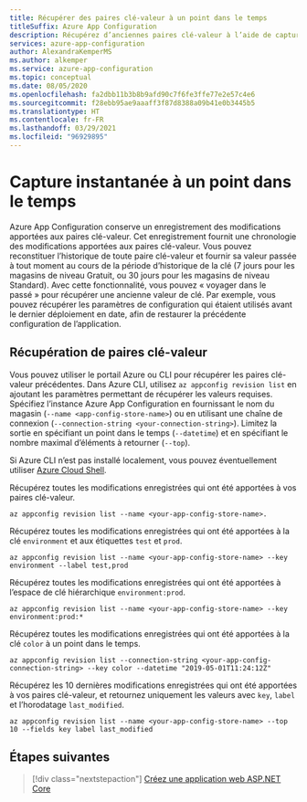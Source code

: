 ```yaml
---
title: Récupérer des paires clé-valeur à un point dans le temps
titleSuffix: Azure App Configuration
description: Récupérez d’anciennes paires clé-valeur à l’aide de captures instantanées de points dans le temps dans Azure App Configuration, qui gère un enregistrement des modifications apportées aux paires clé-valeur.
services: azure-app-configuration
author: AlexandraKemperMS
ms.author: alkemper
ms.service: azure-app-configuration
ms.topic: conceptual
ms.date: 08/05/2020
ms.openlocfilehash: fa2dbb11b3b8b9afd90c7f6fe3ffe77e2e57c4e6
ms.sourcegitcommit: f28ebb95ae9aaaff3f87d8388a09b41e0b3445b5
ms.translationtype: HT
ms.contentlocale: fr-FR
ms.lasthandoff: 03/29/2021
ms.locfileid: "96929895"
---
```

# <a name="point-in-time-snapshot"></a>Capture instantanée à un point dans le temps

Azure App Configuration conserve un enregistrement des modifications apportées aux paires clé-valeur. Cet enregistrement fournit une chronologie des modifications apportées aux paires clé-valeur. Vous pouvez reconstituer l’historique de toute paire clé-valeur et fournir sa valeur passée à tout moment au cours de la période d’historique de la clé (7 jours pour les magasins de niveau Gratuit, ou 30 jours pour les magasins de niveau Standard). Avec cette fonctionnalité, vous pouvez « voyager dans le passé » pour récupérer une ancienne valeur de clé. Par exemple, vous pouvez récupérer les paramètres de configuration qui étaient utilisés avant le dernier déploiement en date, afin de restaurer la précédente configuration de l’application.

## <a name="key-value-retrieval"></a>Récupération de paires clé-valeur

Vous pouvez utiliser le portail Azure ou CLI pour récupérer les paires clé-valeur précédentes. Dans Azure CLI, utilisez `az appconfig revision list` en ajoutant les paramètres permettant de récupérer les valeurs requises.  Spécifiez l’instance Azure App Configuration en fournissant le nom du magasin (`--name <app-config-store-name>`) ou en utilisant une chaîne de connexion (`--connection-string <your-connection-string>`). Limitez la sortie en spécifiant un point dans le temps (`--datetime`) et en spécifiant le nombre maximal d’éléments à retourner (`--top`).

Si Azure CLI n’est pas installé localement, vous pouvez éventuellement utiliser [Azure Cloud Shell](../cloud-shell/overview.md).

Récupérez toutes les modifications enregistrées qui ont été apportées à vos paires clé-valeur.

```azurecli
az appconfig revision list --name <your-app-config-store-name>.
```

Récupérez toutes les modifications enregistrées qui ont été apportées à la clé `environment` et aux étiquettes `test` et `prod`.

```azurecli
az appconfig revision list --name <your-app-config-store-name> --key environment --label test,prod
```

Récupérez toutes les modifications enregistrées qui ont été apportées à l’espace de clé hiérarchique `environment:prod`.

```azurecli
az appconfig revision list --name <your-app-config-store-name> --key environment:prod:* 
```

Récupérez toutes les modifications enregistrées qui ont été apportées à la clé `color` à un point dans le temps.

```azurecli
az appconfig revision list --connection-string <your-app-config-connection-string> --key color --datetime "2019-05-01T11:24:12Z" 
```

Récupérez les 10 dernières modifications enregistrées qui ont été apportées à vos paires clé-valeur, et retournez uniquement les valeurs avec `key`, `label` et l’horodatage `last_modified`.

```azurecli-interactive
az appconfig revision list --name <your-app-config-store-name> --top 10 --fields key label last_modified
```

## <a name="next-steps"></a>Étapes suivantes

> [!div class="nextstepaction"]
> [Créez une application web ASP.NET Core](./quickstart-aspnet-core-app.md)